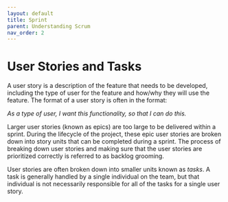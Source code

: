 ```yaml
---
layout: default
title: Sprint
parent: Understanding Scrum
nav_order: 2
---
```


# User Stories and Tasks
A user story is a description of the feature that needs to be developed, including the type of user for the feature and how/why they will use the feature. 
The format of a user story is often in the format:

_As a type of user, I want this functionality, so that I can do this._

Larger user stories (known as epics) are too large to be delivered within a sprint. During the lifecycle of the project, these epic user stories are 
broken down into story units that can be completed during a sprint. The process of breaking down user stories and making sure that the user stories are 
prioritized correctly is referred to as backlog grooming.

User stories are often broken down into smaller units known as _tasks_. A task is generally handled by a single individual on the team, but that individual 
is not necessarily responsible for all of the tasks for a single user story.
